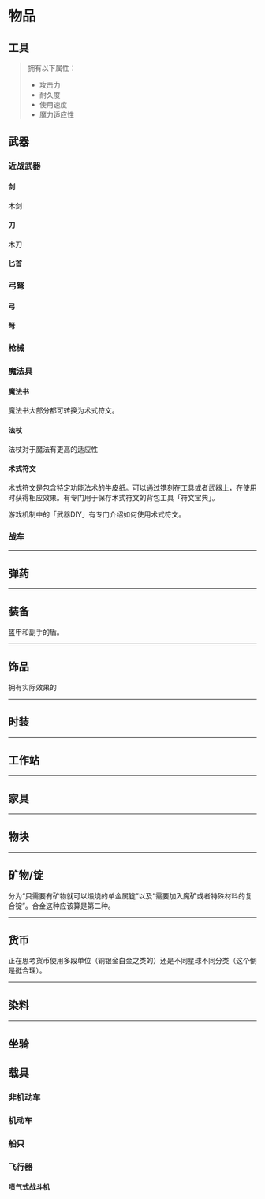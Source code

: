 # 物品

## 工具

> 拥有以下属性：
>
> - 攻击力
> - 耐久度
> - 使用速度
> - 魔力适应性

## 武器

### 近战武器

#### 剑

木剑

#### 刀

木刀

#### 匕首

### 弓弩

#### 弓

#### 弩

### 枪械

### 魔法具

#### 魔法书

魔法书大部分都可转换为术式符文。

#### 法杖

法杖对于魔法有更高的适应性

#### 术式符文

术式符文是包含特定功能法术的牛皮纸。可以通过镌刻在工具或者武器上，在使用时获得相应效果。有专门用于保存术式符文的背包工具「符文宝典」。

游戏机制中的「武器DIY」有专门介绍如何使用术式符文。

### 战车

---

## 弹药

---

## 装备

盔甲和副手的盾。

---

## 饰品

拥有实际效果的

---

## 时装

---

## 工作站

---

## 家具

---

## 物块

---

## 矿物/锭

分为“只需要有矿物就可以煅烧的单金属锭”以及“需要加入魔矿或者特殊材料的复合锭”。合金这种应该算是第二种。

---

## 货币

正在思考货币使用多段单位（铜银金白金之类的）还是不同星球不同分类（这个倒是挺合理）。

---

## 染料

---

## 坐骑

## 载具

### 非机动车

### 机动车

### 船只

### 飞行器

#### 喷气式战斗机

